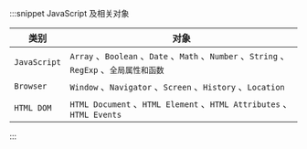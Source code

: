 :::snippet JavaScript 及相关对象

| 类别         | 对象                                                                                      |
| ------------ | ----------------------------------------------------------------------------------------- |
| `JavaScript` | `Array` 、`Boolean` 、`Date` 、`Math` 、`Number` 、`String` 、`RegExp` 、`全局属性和函数` |
| `Browser` | `Window` 、`Navigator` 、`Screen` 、`History` 、`Location`  |
| `HTML DOM` | `HTML Document` 、`HTML Element` 、`HTML Attributes` 、`HTML Events` |

:::
